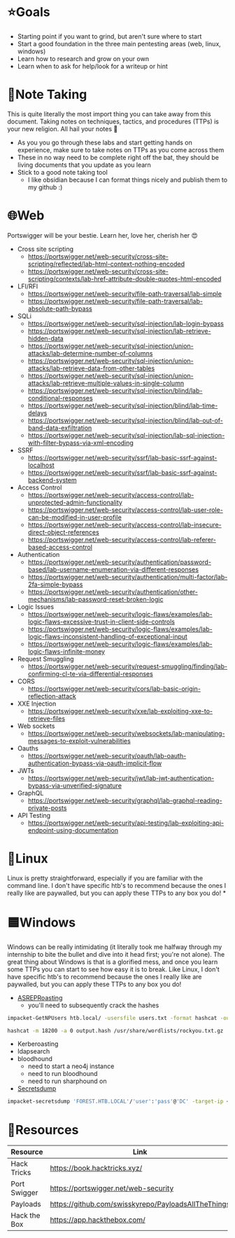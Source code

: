 # ⭐️Goals
* Starting point if you want to grind, but aren't sure where to start
* Start a good foundation in the three main pentesting areas (web, linux, windows)
* Learn how to research and grow on your own
* Learn when to ask for help/look for a writeup or hint
# 📝Note Taking
This is quite literally the most import thing you can take away from this document. Taking notes on techniques, tactics, and procedures (TTPs) is your new religion. All hail your notes 🙏
* As you you go through these labs and start getting hands on experience, make sure to take notes on TTPs as you come across them
* These in no way need to be complete right off the bat, they should be living documents that you update as you learn
* Stick to a good note taking tool
	* I like obsidian because I can format things nicely and publish them to my github :)
# 🌐Web
Portswigger will be your bestie. Learn her, love her, cherish her 😍
* Cross site scripting
	* https://portswigger.net/web-security/cross-site-scripting/reflected/lab-html-context-nothing-encoded
	* https://portswigger.net/web-security/cross-site-scripting/contexts/lab-href-attribute-double-quotes-html-encoded
* LFI/RFI
	* https://portswigger.net/web-security/file-path-traversal/lab-simple
	* https://portswigger.net/web-security/file-path-traversal/lab-absolute-path-bypass
* SQLi
	* https://portswigger.net/web-security/sql-injection/lab-login-bypass
	* https://portswigger.net/web-security/sql-injection/lab-retrieve-hidden-data
	* https://portswigger.net/web-security/sql-injection/union-attacks/lab-determine-number-of-columns
	* https://portswigger.net/web-security/sql-injection/union-attacks/lab-retrieve-data-from-other-tables
	* https://portswigger.net/web-security/sql-injection/union-attacks/lab-retrieve-multiple-values-in-single-column
	* https://portswigger.net/web-security/sql-injection/blind/lab-conditional-responses
	* https://portswigger.net/web-security/sql-injection/blind/lab-time-delays
	* https://portswigger.net/web-security/sql-injection/blind/lab-out-of-band-data-exfiltration
	* https://portswigger.net/web-security/sql-injection/lab-sql-injection-with-filter-bypass-via-xml-encoding
* SSRF
	* https://portswigger.net/web-security/ssrf/lab-basic-ssrf-against-localhost
	* https://portswigger.net/web-security/ssrf/lab-basic-ssrf-against-backend-system
* Access Control
	* https://portswigger.net/web-security/access-control/lab-unprotected-admin-functionality
	* https://portswigger.net/web-security/access-control/lab-user-role-can-be-modified-in-user-profile
	* https://portswigger.net/web-security/access-control/lab-insecure-direct-object-references
	* https://portswigger.net/web-security/access-control/lab-referer-based-access-control
* Authentication
	* https://portswigger.net/web-security/authentication/password-based/lab-username-enumeration-via-different-responses
	* https://portswigger.net/web-security/authentication/multi-factor/lab-2fa-simple-bypass
	* https://portswigger.net/web-security/authentication/other-mechanisms/lab-password-reset-broken-logic
* Logic Issues
	* https://portswigger.net/web-security/logic-flaws/examples/lab-logic-flaws-excessive-trust-in-client-side-controls
	* https://portswigger.net/web-security/logic-flaws/examples/lab-logic-flaws-inconsistent-handling-of-exceptional-input
	* https://portswigger.net/web-security/logic-flaws/examples/lab-logic-flaws-infinite-money
* Request Smuggling
	* https://portswigger.net/web-security/request-smuggling/finding/lab-confirming-cl-te-via-differential-responses
* CORS
	* https://portswigger.net/web-security/cors/lab-basic-origin-reflection-attack
* XXE Injection
	* https://portswigger.net/web-security/xxe/lab-exploiting-xxe-to-retrieve-files
* Web sockets
	* https://portswigger.net/web-security/websockets/lab-manipulating-messages-to-exploit-vulnerabilities
* Oauths
	* https://portswigger.net/web-security/oauth/lab-oauth-authentication-bypass-via-oauth-implicit-flow
* JWTs
	* https://portswigger.net/web-security/jwt/lab-jwt-authentication-bypass-via-unverified-signature
* GraphQL
	* https://portswigger.net/web-security/graphql/lab-graphql-reading-private-posts
* API Testing
	* https://portswigger.net/web-security/api-testing/lab-exploiting-api-endpoint-using-documentation
# 🔴Linux
Linux is pretty straightforward, especially if you are familiar with the command line. I don't have specific htb's to recommend because the ones I really like are paywalled, but you can apply these TTPs to any box you do!
* 
# 🟦Windows
Windows can be really intimidating (it literally took me halfway through my internship to bite the bullet and dive into it head first; you're not alone). The great thing about Windows is that is a glorified mess, and once you learn some TTPs you can start to see how easy it is to break. Like Linux, I don't have specific htb's to recommend because the ones I really like are paywalled, but you can apply these TTPs to any box you do!
* [ASREPRoasting](https://book.hacktricks.xyz/windows-hardening/active-directory-methodology/asreproast)
	* you'll need to subsequently crack the hashes
```bash
impacket-GetNPUsers htb.local/ -usersfile users.txt -format hashcat -outputfile output.hash -dc-ip <IPADDR>
```

```bash
hashcat -m 18200 -a 0 output.hash /usr/share/wordlists/rockyou.txt.gz
```
* Kerberoasting
* ldapsearch
* bloodhound
	* need to start a neo4j instance
	* need to run bloodhound
	* need to run sharphound on 
* [Secretsdump](https://book.hacktricks.xyz/windows-hardening/stealing-credentials)
```bash
impacket-secretsdump 'FOREST.HTB.LOCAL'/'user':'pass'@'DC' -target-ip <IPADDR>
```
# 📖Resources

| Resource     | Link                                                |
| ------------ | --------------------------------------------------- |
| Hack Tricks  | https://book.hacktricks.xyz/                        |
| Port Swigger | https://portswigger.net/web-security                |
| Payloads     | https://github.com/swisskyrepo/PayloadsAllTheThings |
| Hack the Box | https://app.hackthebox.com/                         |
